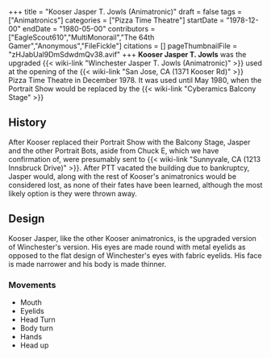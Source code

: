 +++
title = "Kooser Jasper T. Jowls (Animatronic)"
draft = false
tags = ["Animatronics"]
categories = ["Pizza Time Theatre"]
startDate = "1978-12-00"
endDate = "1980-05-00"
contributors = ["EagleScout610","MultiMonorail","The 64th Gamer","Anonymous","FileFickle"]
citations = []
pageThumbnailFile = "zHJabUal9DmSdwdmQv38.avif"
+++
**Kooser Jasper T. Jowls** was the upgraded {{< wiki-link "Winchester Jasper T. Jowls (Animatronic)" >}} used at the opening of the {{< wiki-link "San Jose, CA (1371 Kooser Rd)" >}} Pizza Time Theatre in December 1978. It was used until May 1980, when the Portrait Show would be replaced by the {{< wiki-link "Cyberamics Balcony Stage" >}}

## History

After Kooser replaced their Portrait Show with the Balcony Stage, Jasper and the other Portrait Bots, aside from Chuck E, which we have confirmation of, were presumably sent to {{< wiki-link "Sunnyvale, CA (1213 Innsbruck Drive)" >}}. After PTT vacated the building due to bankruptcy, Jasper would, along with the rest of Kooser's animatronics would be considered lost, as none of their fates have been learned, although the most likely option is they were thrown away.

## Design

Kooser Jasper, like the other Kooser animatronics, is the upgraded version of Winchester's version. His eyes are made round with metal eyelids as opposed to the flat design of Winchester's eyes with fabric eyelids. His face is made narrower and his body is made thinner.

### Movements

- Mouth
- Eyelids
- Head Turn
- Body turn
- Hands
- Head up

